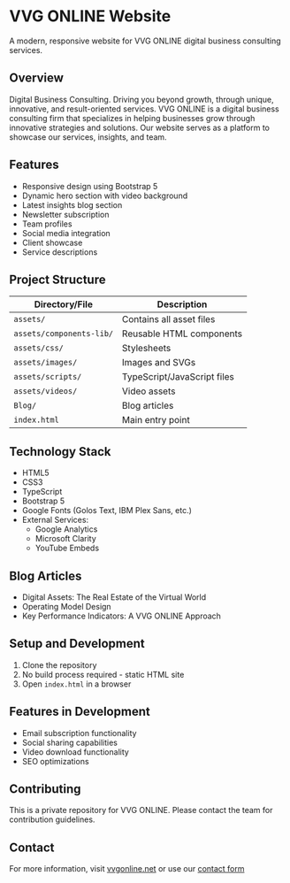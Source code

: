 ﻿# VVG ONLINE Website

A modern, responsive website for VVG ONLINE digital business consulting services.

## Overview

Digital Business Consulting. Driving you beyond growth, through unique, innovative, and result-oriented services.
VVG ONLINE is a digital business consulting firm that specializes in helping businesses grow through innovative strategies and solutions. Our website serves as a platform to showcase our services, insights, and team.

## Features

- Responsive design using Bootstrap 5
- Dynamic hero section with video background
- Latest insights blog section
- Newsletter subscription
- Team profiles
- Social media integration
- Client showcase
- Service descriptions

## Project Structure

| Directory/File         | Description                     |
|-------------------------|---------------------------------|
| `assets/`              | Contains all asset files        |
| `assets/components-lib/` | Reusable HTML components        |
| `assets/css/`          | Stylesheets                     |
| `assets/images/`       | Images and SVGs                 |
| `assets/scripts/`      | TypeScript/JavaScript files     |
| `assets/videos/`       | Video assets                    |
| `Blog/`                | Blog articles                   |
| `index.html`           | Main entry point                |

## Technology Stack

- HTML5
- CSS3
- TypeScript
- Bootstrap 5
- Google Fonts (Golos Text, IBM Plex Sans, etc.)
- External Services:
  - Google Analytics
  - Microsoft Clarity
  - YouTube Embeds

## Blog Articles

- Digital Assets: The Real Estate of the Virtual World
- Operating Model Design
- Key Performance Indicators: A VVG ONLINE Approach

## Setup and Development

1. Clone the repository
2. No build process required - static HTML site
3. Open `index.html` in a browser

## Features in Development

- Email subscription functionality
- Social sharing capabilities
- Video download functionality
- SEO optimizations

## Contributing

This is a private repository for VVG ONLINE. Please contact the team for contribution guidelines.

## Contact

For more information, visit [vvgonline.net](https://vvgonline.net) or use our [contact form](https://vvgonline.net/contact.html)
